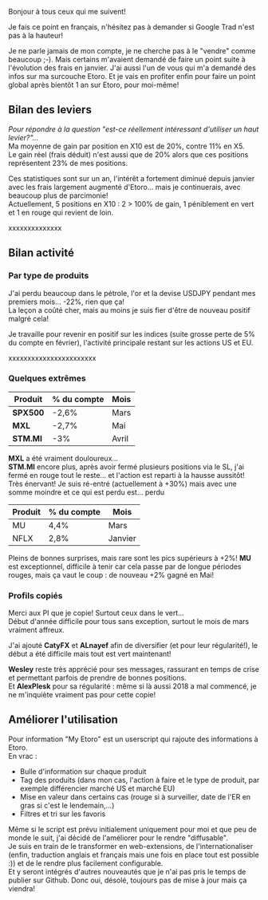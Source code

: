 
Bonjour à tous ceux qui me suivent! 

Je fais ce point en français, n'hésitez pas à demander si Google Trad n'est pas à la hauteur! 

Je ne parle jamais de mon compte, je ne cherche pas à le "vendre" comme beaucoup ;-). 
Mais certains m'avaient demandé de faire un point suite à l'évolution des frais en janvier.
J'ai aussi l'un de vous qui m'a demandé des infos sur ma surcouche Etoro. 
Et je vais en profiter enfin pour faire un point global après bientôt 1 an sur Etoro, pour  moi-même! 

## Bilan des leviers
_Pour répondre à la question "est-ce réellement intéressant d'utiliser un haut levier?"..._  
Ma moyenne de gain par position en X10 est de 20%, contre 11% en X5.  
Le gain réel (frais déduit) n'est aussi que de 20% alors que ces positions représentent 23% de mes positions.

Ces statistiques sont sur un an, l'intérêt a fortement diminué depuis janvier avec les frais largement augmenté d'Etoro... mais je continuerais, avec beaucoup plus de parcimonie!  
Actuellement, 5 positions en X10 : 2 > 100% de gain, 1 péniblement en vert et 1 en rouge qui revient de loin.

xxxxxxxxxxxxxx

## Bilan activité


### Par type de produits
J'ai perdu beaucoup dans le pétrole, l'or et la devise USDJPY pendant mes premiers mois... -22%, rien que ça!  
La leçon a coûté cher, mais au moins je suis fier d'être de nouveau positif malgré cela!

Je travaille pour revenir en positif sur les indices (suite grosse perte de 5% du compte en février), l'activité principale restant sur les actions US et EU.

xxxxxxxxxxxxxxxxxxxxxxx

### Quelques extrêmes
Produit|% du compte|Mois
--|--|--
**SPX500**|-2,6%|Mars 
**MXL**|-2,7%|Mai 
**STM.MI**|-3%|Avril 

**MXL** a été vraiment douloureux...  
**STM.MI** encore plus, après avoir fermé plusieurs positions via le SL, j'ai fermé en rouge tout le reste... et l'action est reparti à la hausse aussitôt! Très énervant! Je suis ré-entré (actuellement à +30%) mais avec une somme moindre et ce qui est perdu est... perdu

|Produit|% du compte|Mois| 
|--|--|--| 
|MU|4,4%|Mars
|NFLX|2,8%|Janvier

Pleins de bonnes surprises, mais rare sont les pics supérieurs à +2%!
**MU** est exceptionnel, difficile à tenir car cela passe par de longue périodes rouges, mais ça vaut le coup : de nouveau +2% gagné en Mai!



### Profils copiés  
Merci aux PI que je copie! Surtout ceux dans le vert...  
Début d'année difficile pour tous sans exception, surtout le mois de mars vraiment affreux.

J'ai ajouté **CatyFX** et **ALnayef** afin de diversifier (et pour leur régularité!), le début a été difficile mais tout est vert maintenant!

**Wesley** reste très apprécié pour ses messages, rassurant en temps de crise et permettant parfois de prendre de bonnes positions.  
Et **AlexPlesk** pour sa régularité : même si là aussi 2018 a mal commencé, je ne m'inquiète vraiment pas pour cette copie!


## Améliorer l'utilisation
Pour information "My Etoro" est un userscript qui rajoute des informations à Etoro.  
En vrac :
-   Bulle d'information sur chaque produit
-   Tag des produits (dans mon cas, l'action à faire et le type de produit, par exemple différencier marché US et marché EU)
-   Mise en valeur dans certains cas (rouge si à surveiller, date de l'ER en gras si c'est le lendemain,...)
-   Filtres et tri sur les favoris

Même si le script est prévu initialement uniquement pour moi et que peu de monde le suit, j'ai décidé de l'améliorer pour le rendre "diffusable".  
Je suis en train de le transformer en web-extensions, de l'internationaliser (enfin, traduction anglais et français mais une fois en place tout est possible :)) et de le rendre plus facilement configurable.  
Et y seront intégrés d'autres nouveautés que je n'ai pas pris le temps de publier sur Github. Donc oui, désolé, toujours pas de mise à jour mais ça viendra!
